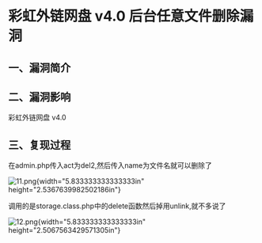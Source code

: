 彩虹外链网盘 v4.0 后台任意文件删除漏洞
======================================

一、漏洞简介
------------

二、漏洞影响
------------

彩虹外链网盘 v4.0

三、复现过程
------------

在admin.php传入act为del2,然后传入name为文件名就可以删除了

![11.png](./resource/彩虹外链网盘v4.0后台任意文件删除漏洞/media/rId24.png){width="5.833333333333333in"
height="2.5367639982502186in"}

调用的是storage.class.php中的delete函数然后掉用unlink,就不多说了

![12.png](./resource/彩虹外链网盘v4.0后台任意文件删除漏洞/media/rId25.png){width="5.833333333333333in"
height="2.5067563429571305in"}
